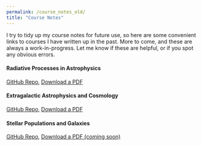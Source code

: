 ```yaml
---
permalink: /course_notes_old/
title: "Course Notes"
---
```


I try to tidy up my course notes for future use, so here are some convenient links to courses I have written up in the past. More to come, and these are always a work-in-progress. Let me know if these are helpful, or if you spot any obvious errors. 

#### Radiative Processes in Astrophysics 

[GitHub Repo](https://github.com/JacobPilawa/astro207-course-notes), [Download a PDF](https://www.jacobpilawa.github.io/assets/files/radiation_notes.pdf)

#### Extragalactic Astrophysics and Cosmology 

[GitHub Repo](https://github.com/JacobPilawa/extragalactic_astro_and_cosmology), [Download a PDF](https://www.jacobpilawa.github.io/assets/files/cosmology_notes.pdf)

#### Stellar Populations and Galaxies

[GitHub Repo](https://github.com/JacobPilawa/stellar_populations_and_galaxies), [Download a PDF (coming soon)]()